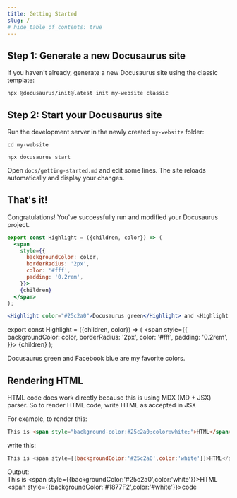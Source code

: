 ```yaml
---
title: Getting Started
slug: /
# hide_table_of_contents: true
---
```


## Step 1: Generate a new Docusaurus site

If you haven't already, generate a new Docusaurus site using the classic template:

```shell
npx @docusaurus/init@latest init my-website classic
```

## Step 2: Start your Docusaurus site

Run the development server in the newly created `my-website` folder:

```shell
cd my-website

npx docusaurus start
```

Open `docs/getting-started.md` and edit some lines. The site reloads automatically and display your changes.

## That's it!

Congratulations! You've successfully run and modified your Docusaurus project.


```jsx
export const Highlight = ({children, color}) => (
  <span
    style={{
      backgroundColor: color,
      borderRadius: '2px',
      color: '#fff',
      padding: '0.2rem',
    }}>
    {children}
  </span>
);

<Highlight color="#25c2a0">Docusaurus green</Highlight> and <Highlight color="#1877F2">Facebook blue</Highlight> are my favorite colors.
```

export const Highlight = ({children, color}) => (
  <span
    style={{
      backgroundColor: color,
      borderRadius: '2px',
      color: '#fff',
      padding: '0.2rem',
    }}>
    {children}
  </span>
);

<Highlight color="#25c2a0">Docusaurus green</Highlight> and <Highlight color="#1877F2">
  Facebook blue
</Highlight> are my favorite colors.



## Rendering HTML

HTML code does work directly because this is using MDX (MD + JSX) parser.
So to render HTML code, write HTML as accepted in JSX

For example, to render this:
```html
This is <span style="background-color:#25c2a0;color:white;">HTML</span> <span style="background-color:#1877F2;color:white;">code</span>
```
write this:
```jsx
This is <span style={{backgroundColor:'#25c2a0',color:'white'}}>HTML</span> <span style={{backgroundColor:'#1877F2',color:'#white'}}>code</span>
```

Output: <br/>
This is <span style={{backgroundColor:'#25c2a0',color:'white'}}>HTML</span> <span style={{backgroundColor:'#1877F2',color:'#white'}}>code</span>